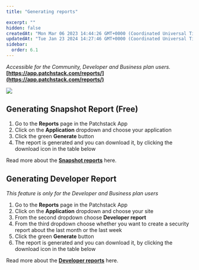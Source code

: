 ```yaml
---
title: "Generating reports"

excerpt: ""
hidden: false
createdAt: "Mon Mar 06 2023 14:44:26 GMT+0000 (Coordinated Universal Time)"
updatedAt: "Tue Jan 23 2024 14:27:46 GMT+0000 (Coordinated Universal Time)"
sidebar:
  order: 6.1
---
```

_Accessible for the Community, Developer and Business plan users._  
**[https://app.patchstack.com/reports/](https://app.patchstack.com/reports/)**

![](@images/patchstack-reports.png)

## Generating Snapshot Report (Free)

1. Go to the **Reports** page in the Patchstack App
2. Click on the **Application** dropdown and choose your application
3. Click the green **Generate** button
4. The report is generated and you can download it, by clicking the download icon in the table below

Read more about the **[Snapshot reports](/patchstack-app/reports/snapshot-report/)** here.

## Generating Developer Report

_This feature is only for the Developer and Business plan users_

1. Go to the **Reports** page in the Patchstack App
2. Click on the **Application** dropdown and choose your site
3. From the second dropdown choose **Developer report**
4. From the third dropdown choose whether you want to create a security report about the last month or the last week
5. Click the green **Generate** button
6. The report is generated and you can download it, by clicking the download icon in the table below

Read more about the **[Developer reports](/patchstack-app/reports/developer-report/)** here.
